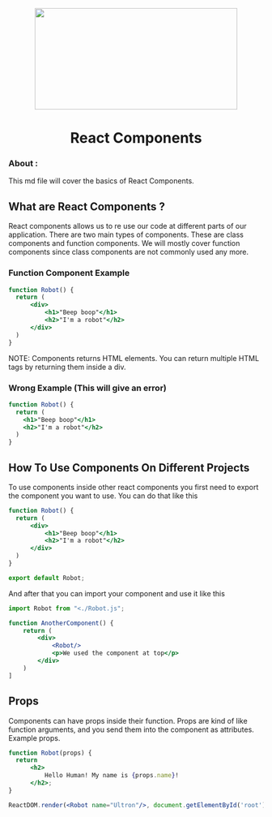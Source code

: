 <p align="center">
<img src="https://blog.wildix.com/wp-content/uploads/2020/06/react-logo.jpg" width=400px height=200px>
<h1 align="center"> React Components </h1>

### About :

This md file will cover the basics of React Components.

## What are React Components ?
React components allows us to re use our code at different parts of our application. There are two main types of components. These are class components and function components. We will mostly cover function components since class components are not commonly used any more.

### Function Component Example
```jsx
function Robot() {
  return (
	  <div>
		  <h1>"Beep boop"</h1>
		  <h2>"I'm a robot"</h2>
	  </div>
  )
}
```
NOTE: Components returns HTML elements. You can return multiple HTML tags by returning them inside a div.

### Wrong Example (This will give an error)
```jsx
function Robot() {
  return (
	<h1>"Beep boop"</h1>
	<h2>"I'm a robot"</h2>
  )
}
```

## How To Use Components On Different Projects
To use components inside other react components you first need to export the component you want to use. You can do that like this
```jsx
function Robot() {
  return (
	  <div>
		  <h1>"Beep boop"</h1>
		  <h2>"I'm a robot"</h2>
	  </div>
  )
}

export default Robot;
```
And after that you can import your component and use it like this

```jsx
import Robot from "<./Robot.js";

function AnotherComponent() {
	return (
		<div>
			<Robot/>
			<p>We used the component at top</p>
		</div>
	)
]
```

## Props
Components can have props inside their function. Props are kind of like function arguments, and you send them into the component as attributes.
Example props.

```jsx
function Robot(props) {
  return 
	  <h2>
		  Hello Human! My name is {props.name}!
	  </h2>;
}

ReactDOM.render(<Robot name="Ultron"/>, document.getElementById('root'));
```
